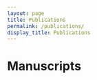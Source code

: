 ```yaml
---
layout: page
title: Publications
permalink: /publications/
display_title: Publications
---
```


# Manuscripts